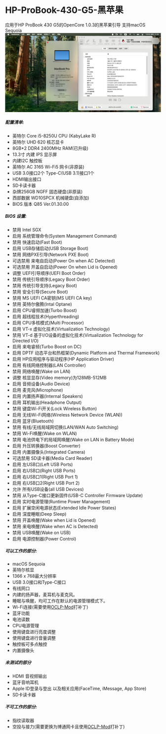 # HP-ProBook-430-G5-黑苹果

应用于HP ProBook 430 G5的OpenCore 1.0.3的黑苹果引导 支持macOS Sequoia
![](Image.png)

##### 配置清单:
- 英特尔 Core i5-8250U CPU (KabyLake R)
- 英特尔 UHD 620 核芯显卡
- 8GB*2 DDR4 2400MHz RAM(已升级)
- 13.3寸 内建 IPS 显示屏
- 内建I2C 触控板
- 英特尔 AC 3165 Wi-Fi5 网卡(非原装)
- USB 3.0接口2个 Type-C(USB 3.1)接口1个
- HDMI输出接口
- SD卡读卡器
- 杂牌256GB NGFF 固态硬盘(非原装)
- 西部数据 WD10SPCX 机械硬盘(自添加)
- BIOS 版本 Q85 Ver.01.30.00

##### BIOS 设置:
- 禁用 Intel SGX
- 启用 系统管理命令(System Management Command)
- 禁用 快速启动(Fast Boot)
- 启用 USB存储启动(USB Storage Boot)
- 禁用 网络PXE引导(Network PXE Boot)
- 可选禁用 来电自启动(Power On when AC Detected)
- 可选禁用 开盖自启动(Power On when Lid is Opened)
- 调整 UEFI引导顺序(UEFI Boot Order)
- 禁用 传统引导顺序(Legacy Boot Order)
- 禁用 传统引导支持(Legacy Boot)
- 禁用 安全引导(Secure Boot)
- 禁用 MS UEFI CA密钥(MS UEFI CA key)
- 禁用 英特尔傲腾(Intal Optane)
- 启用 CPU睿频加速(Turbo Boost)
- 启用 超线程技术(Hyperthreading)
- 启用 CPU多核模式(Multi Processor)
- 启用 VT-x 虚拟化技术(Virtualization Technology)
- 禁用 VT-d 基于I/O设备的虚拟化技术(Virtualization Technology for Directed I/O)
- 启用 来电睿频(Turbo Boost on DC)
- 启用 DPTF 动态平台和热框架(Dynamic Platform and Thermal Framework)
- 启用 HP应用程序与驱动程序(HP Application Driver)
- 启用 有线网络控制器(LAN Controller)
- 禁用 网络唤醒(Wake on LAN)
- 调整 核显显存(Video memory)为128MB-512MB
- 启用 音频设备(Audio Device)
- 启用 麦克风(Microphone)
- 启用 内置扬声器(Internal Speakers)
- 启用 耳机输出(Headphone Output)
- 禁用 键盘Wi-Fi开关(Lock Wireless Button)
- 启用 无线Wi-Fi网络(Wireless Network Device (WLAN))
- 启用 蓝牙(Bluetooth)
- 禁用 有线/无线局域网切换(LAN/WAN Auto Switching)
- 禁用 Wi-Fi唤醒(Wake on WLAN)
- 禁用 电池供电下的局域网唤醒(Wake on LAN in Battery Mode)
- 启用 升压转换器(Boost Converter)
- 启用 内置摄像头(Integrated Camera)
- 可选禁用 SD读卡器(Media Card Reader)
- 启用 左USB口(Left USB Ports)
- 启用 右USB口(Right USB Ports)
- 启用 右USB口1(Right USB Port 1)
- 启用 右USB口2(Right USB Port 2)
- 允许 所有USB设备(all USB Devices)
- 禁用 从Type-C接口更新固件(USB-C Controller Firmware Update)
- 启用 实时电源管理(Runtime Power Management)
- 启用 扩展空闲电源状态(Extended Idle Power States)
- 启用 深度睡眠(Deep Sleep)
- 禁用 开盖唤醒(Wake when Lid is Opened)
- 禁用 来电唤醒(Wake when AC is Detected)
- 禁用 USB唤醒(Wake on USB)
- 启用 电源控制器(Power Control)

##### 可以工作的部分:
- macOS Sequoia
- 英特尔核显
- 1366 x 768最大分辨率
- USB 3.0接口和Type-C接口
- 有线网口
- 内建的扬声器，麦耳机与麦克风。
- 睡眠与唤醒，均可工作在默认的电源管理模式下。
- Wi-Fi连接(需要使用[OCLP-Mod](https://github.com/laobamac/OCLP-Mod)打补丁)
- 蓝牙功能
- 电池读数
- CPU电源管理
- 使用键盘进行亮度调整
- 使用键盘进行音量调整
- 触控板可多点触控
- 内置摄像头

##### 未测试的部分
- HDMI 音视频输出
- 蓝牙音响耳机
- Apple ID登录与登出 以及相关应用(FaceTime, iMessage, App Store)
- SD卡读卡器

##### 不可工作的部分:
- 指纹读取器
- 空投与接力(需要更换为博通网卡且使用[OCLP-Mod](https://github.com/laobamac/OCLP-Mod)打补丁)

